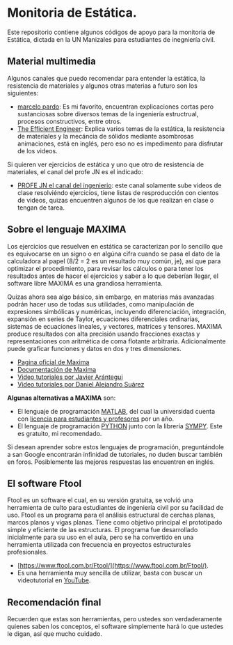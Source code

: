 # Monitoria de Estática.

Este repositorio contiene algunos códigos de apoyo para la monitoria de Estática, dictada en la UN Manizales para estudiantes de inegniería civil. 

## Material multimedia

Algunos canales que puedo recomendar para entender la estática, la resistencia de materiales y algunos otras materias a futuro son los siguientes:

* [marcelo pardo](https://www.youtube.com/user/hondamarz): Es mi favorito, encuentran explicaciones cortas pero sustanciosas sobre diversos temas de la ingeniería estructrual, procesos constructivos, entre otros.
* [The Efficient Engineer](https://www.youtube.com/channel/UCXAS_Ekkq0iFJ9dSUIkcAkw): Explica varios temas de la estática, la resistencia de materiales y la mecáncia de sólidos mediante asombrosas animaciones, está en inglés, pero eso no es impedimento para disfrutar de los videos.

Si quieren ver ejercicios de estática y uno que otro de resistencia de materiales, el canal del profe JN es el indicado:

* [PROFE JN el canal del ingenierio](https://www.youtube.com/channel/UCkeqD-knV1rd2p2lwXOjrlA): este canal solamente sube videos de clase resolviéndo ejercicios, tiene listas de resproducción con cientos de videos, quizas encuentren algunos de los que realizan en clase o tengan de tarea.


## Sobre el lenguaje MAXIMA

Los ejercicios que resuelven en estática se caracterizan por lo sencillo que es equivocarse en un signo o en algúna cifra cuando se pasa el dato de la calculadora al papel (8/2 = 2 es un resultado muy común, je), así que para optimizar el procedimiento, para revisar los cálculos o para tener los resultados antes de hacer el ejercicios y saber a lo que deberían llegar, el software libre MAXIMA es una grandiosa herramienta.

Quizas ahora sea algo básico, sin embargo, en materias más avanzadas podrán hacer uso de todas sus utilidades, como manipulación de expresiones simbólicas y numéricas, incluyendo diferenciación, integración, expansión en series de Taylor, ecuaciones diferenciales ordinarias, sistemas de ecuaciones lineales, y vectores, matrices y tensores. MAXIMA produce resultados con alta precisión usando fracciones exactas y representaciones con aritmética de coma flotante arbitraria. Adicionalmente puede graficar funciones y datos en dos y tres dimensiones.

* [Pagina oficial de Maxima](http://maxima.sourceforge.net/)
* [Documentación de Maxima](http://maxima.sourceforge.net/documentation.html)
* [Video tutoriales por Javier Arántegui](https://vimeo.com/channels/maximajaj)
* [Video tutoriales por Daniel Alejandro Suárez](https://www.youtube.com/playlist?list=PLFk7DOCMKbw_QrywlNmPtCmaNH_wSu28g)

**Algunas alternativas a MAXIMA** son:

* El lenguaje de programación [MATLAB](https://www.mathworks.com/help/pdf_doc/matlab/getstart.pdf), del cual la universidad cuenta con [licencia para estudiantes y profesores](https://ingenieria.bogota.unal.edu.co/es/noticias/item/331-matlab-para-todos-y-para-todo-ya-esta-disponible-la-licencia-del-software-matlab-para-toda-la-comunidad-unal.html) por un año.
* El lenguaje de programación [PYTHON](https://www.python.org/) junto con la librería [SYMPY](https://www.sympy.org/en/index.html). Este es gratuito, mi recomendado.

Si desean aprender sobre estos lenguajes de programación, preguntándole a san Google encontrarán infinidad de tutoriales, no duden buscar también en foros. Posiblemente las mejores respuestas las encuentren en inglés.

## El software Ftool

Ftool es un software el cual, en su versión gratuita, se volvió una herramienta de culto para estudiantes de ingeniería civil por su facilidad de uso. Ftool es un programa para el análisis estructural de cerchas planas, marcos planos y vigas planas. Tiene como objetivo principal el prototipado simple y eficiente de las estructuras. El programa fue desarrollado inicialmente para su uso en el aula, pero se ha convertido en una herramienta utilizada con frecuencia en proyectos estructurales profesionales.

* [https://www.ftool.com.br/Ftool/](https://www.ftool.com.br/Ftool/).
* Es una herramienta muy sencilla de utilizar, basta con buscar un videotutorial en [YouTube](https://www.youtube.com/results?search_query=Ftool).

## Recomendación final

Recuerden que estas son herramientas, pero ustedes son verdaderamente quienes saben los conceptos, el software simplemente hará lo que ustedes le digan, así que mucho cuidado.